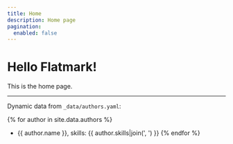 ```yaml
---
title: Home
description: Home page
pagination:
  enabled: false
---
```


# Hello Flatmark!

This is the home page.

---

Dynamic data from `_data/authors.yaml`:

{% for author in site.data.authors %}
- {{ author.name }}, skills: {{ author.skills|join(', ') }}
{% endfor %}